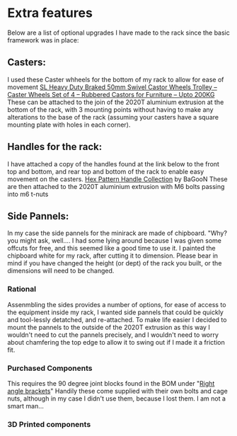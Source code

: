 # Extra features
Below are a list of optional upgrades I have made to the rack since the basic framework was in place:

## Casters:
I used these Caster whheels for the bottom of my rack to allow for ease of movement 
[SL Heavy Duty Braked 50mm Swivel Castor Wheels Trolley – Caster Wheels Set of 4 – Rubbered Castors for Furniture – Upto 200KG ](https://www.amazon.co.uk/dp/B01MT3DZ73?ref_=ppx_hzsearch_conn_dt_b_fed_asin_title_1)
These can be attached to the join of the 2020T aluminium extrusion at the bottom of the rack, with 3 mounting points without having to make any alterations to the base of the rack (assuming your casters have a square mounting plate with holes in each corner).

## Handles for the rack:
I have attached a copy of the handles found at the link below to the front top and bottom, and rear top and bottom of the rack to enable easy movement on the casters. 
[Hex Pattern Handle Collection](https://makerworld.com/en/models/138456-hex-pattern-handle-collection#profileId-156939) by BaGooN
These are then attached to the 2020T aluminium extrusion with M6 bolts passing into m6 t-nuts

## Side Pannels:
In my case the side pannels for the minirack are made of chipboard. 
"Why? you might ask, well.... I had some lying around because I was given some offcuts for free, and this seemed like a good time to use it.
I painted the chipboard white for my rack, after cutting it to dimension. Please bear in mind if you have changed the height (or dept) of the rack you built, or the dimensions will need to be changed. 

### Rational
Assenmbling the sides provides a number of options, for ease of access to the equipment inside my rack, I wanted side pannels that could be quickly and tool-lessly detatched, and re-attached. 
To make life easier I decided to mount the pannels to the outside of the 2020T extrusion as this way I wouldn't need to cut the pannels precisely, and I wouldn't need to worry about chamfering the top edge to allow it to swing out if I made it a friction fit. 
### Purchased Components
This requires the 90 degree joint blocks found in the BOM under "[Right angle brackets](https://vi.aliexpress.com/item/1005007349855293.html?spm=a2g0o.order_list.order_list_main.133.75971802QPCb3Y&gatewayAdapt=glo2vnm)"
Handily these come supplied with their own bolts and cage nuts, although in my case I didn't use them, because I lost them. I am not a smart man...
### 3D Printed components

